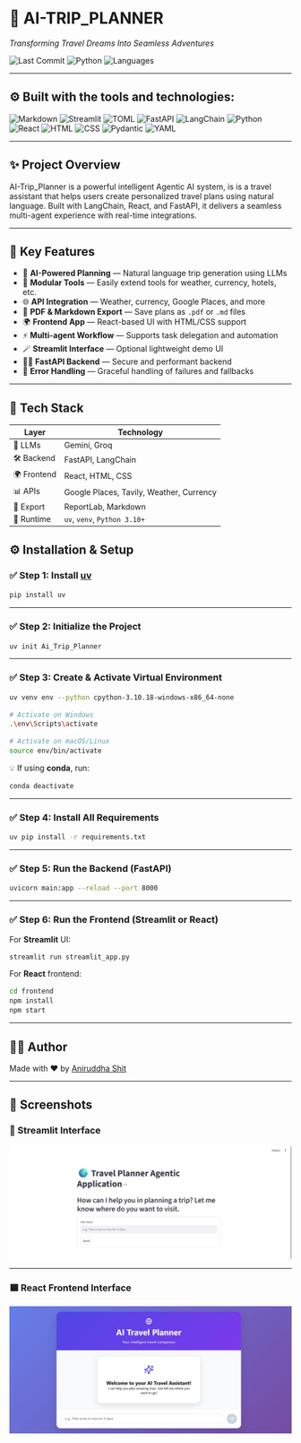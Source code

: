 # 🧠 AI-TRIP_PLANNER

_Transforming Travel Dreams Into Seamless Adventures_

![Last Commit](https://img.shields.io/github/last-commit/Aniru18/Ai-Trip_Planner?label=last%20commit)
![Python](https://img.shields.io/badge/python-100%25-blue)
![Languages](https://img.shields.io/github/languages/count/Aniru18/Ai-Trip_Planner)

---

## ⚙️ Built with the tools and technologies:

![Markdown](https://img.shields.io/badge/-Markdown-black?logo=markdown&logoColor=white)
![Streamlit](https://img.shields.io/badge/-Streamlit-ff4b4b?logo=streamlit&logoColor=white)
![TOML](https://img.shields.io/badge/-TOML-brown)
![FastAPI](https://img.shields.io/badge/-FastAPI-009688?logo=fastapi)
![LangChain](https://img.shields.io/badge/-LangChain-darkgreen)
![Python](https://img.shields.io/badge/-Python-3670A0?logo=python&logoColor=white)
![React](https://img.shields.io/badge/-React-61DAFB?logo=react&logoColor=white)
![HTML](https://img.shields.io/badge/-HTML5-E34F26?logo=html5&logoColor=white)
![CSS](https://img.shields.io/badge/-CSS3-1572B6?logo=css3&logoColor=white)
![Pydantic](https://img.shields.io/badge/-Pydantic-ea2678?logo=pydantic&logoColor=white)
![YAML](https://img.shields.io/badge/-YAML-red?logo=yaml&logoColor=white)

---

## ✨ Project Overview

AI-Trip_Planner is a powerful intelligent Agentic AI system, is is a travel assistant that helps users create personalized travel plans using natural language. Built with LangChain, React, and FastAPI, it delivers a seamless multi-agent experience with real-time integrations.

---

## 🚀 Key Features

- 🧭 **AI-Powered Planning** — Natural language trip generation using LLMs
- 🧩 **Modular Tools** — Easily extend tools for weather, currency, hotels, etc.
- 🌐 **API Integration** — Weather, currency, Google Places, and more
- 📄 **PDF & Markdown Export** — Save plans as `.pdf` or `.md` files
- 🌍 **Frontend App** — React-based UI with HTML/CSS support
- ⚡ **Multi-agent Workflow** — Supports task delegation and automation
- 🪄 **Streamlit Interface** — Optional lightweight demo UI
- 🧑‍💻 **FastAPI Backend** — Secure and performant backend
- 📜 **Error Handling** — Graceful handling of failures and fallbacks

---

## 🧩 Tech Stack

| Layer       | Technology |
|-------------|------------|
| 🧠 LLMs      | Gemini, Groq |
| 🛠️ Backend  | FastAPI, LangChain |
| 🌍 Frontend | React, HTML, CSS |
| 📊 APIs     | Google Places, Tavily, Weather, Currency |
| 📄 Export   | ReportLab, Markdown |
| 🔁 Runtime  | `uv`, `venv`, `Python 3.10+` |



## ⚙️ Installation & Setup

### ✅ Step 1: Install [uv](https://github.com/astral-sh/uv)

```bash
pip install uv
```

---

### ✅ Step 2: Initialize the Project

```bash
uv init Ai_Trip_Planner
```

---

### ✅ Step 3: Create & Activate Virtual Environment

```bash
uv venv env --python cpython-3.10.18-windows-x86_64-none
```

```bash
# Activate on Windows
.\env\Scripts\activate
```

```bash
# Activate on macOS/Linux
source env/bin/activate
```

💡 If using **conda**, run:

```bash
conda deactivate
```

---

### ✅ Step 4: Install All Requirements

```bash
uv pip install -r requirements.txt
```
---

### ✅ Step 5: Run the Backend (FastAPI)

```bash
uvicorn main:app --reload --port 8000
```

---

### ✅ Step 6: Run the Frontend (Streamlit or React)

For **Streamlit** UI:

```bash
streamlit run streamlit_app.py
```

For **React** frontend:

```bash
cd frontend
npm install
npm start
```


---

## 👨‍💻 Author

Made with ❤️ by [Aniruddha Shit](https://github.com/Aniru18)

---

## 📸 Screenshots

### 🔷 Streamlit Interface

![Streamlit UI](./assets/streamlit.jpg)

---

### 🟦 React Frontend Interface

![React UI](./assets/react.jpg)


